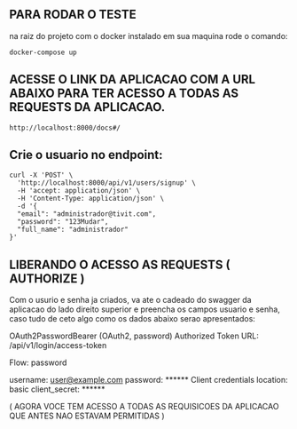 ## PARA RODAR O TESTE

na raiz do projeto com o docker instalado em sua maquina rode o comando:
````
docker-compose up 
````

## ACESSE O LINK DA APLICACAO COM A URL ABAIXO PARA TER ACESSO A TODAS AS REQUESTS DA APLICACAO.
````
http://localhost:8000/docs#/
````


## Crie o usuario no endpoint:

````
curl -X 'POST' \
  'http://localhost:8000/api/v1/users/signup' \
  -H 'accept: application/json' \
  -H 'Content-Type: application/json' \
  -d '{
  "email": "administrador@tivit.com",
  "password": "123Mudar",
  "full_name": "administrador"
}'
````

## LIBERANDO O ACESSO AS REQUESTS ( AUTHORIZE )

Com o usurio e senha ja criados, va ate o cadeado do swagger da aplicacao do lado direito superior e preencha os campos 
usuario e senha, caso tudo de ceto algo como os dados abaixo serao apresentados:

OAuth2PasswordBearer (OAuth2, password)
Authorized
Token URL: /api/v1/login/access-token

Flow: password

username: user@example.com
password: ******
Client credentials location: basic
client_secret: ******

( AGORA VOCE TEM ACESSO A TODAS AS REQUISICOES DA APLICACAO QUE ANTES NAO ESTAVAM PERMITIDAS )